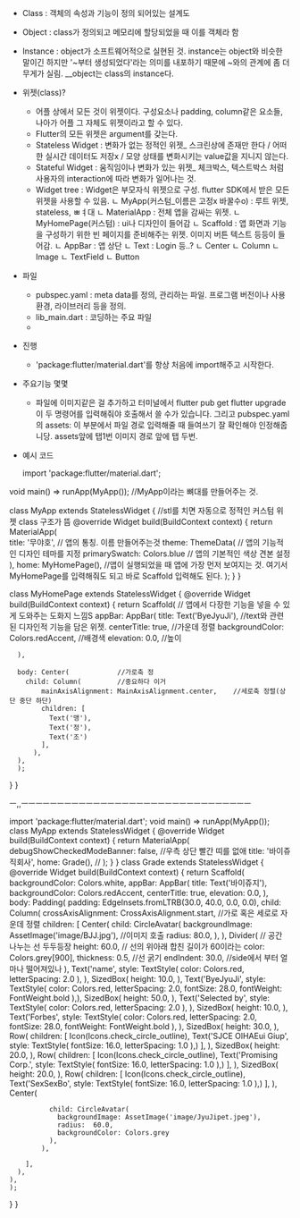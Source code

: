 * Class : 객체의 속성과 기능이 정의 되어있는 설계도
* Object : class가 정의되고 메모리에 할당되었을 때 이를 객체라 함
* Instance : object가 소프트웨어적으로 실현된 것. instance는 object와 비슷한 말이긴 하지만 '~부터 생성되었다'라는 의미를 내포하기 때문에 ~와의 관계에 좀 더 무게가 실림.
             __object는 class의 instance다.
* 위젯(class)?
  - 어플 상에서 모든 것이 위젯이다. 구성요소나 padding, column같은 요소들, 나아가 어플 그 자체도 위젯이라고 할 수 있다.
  - Flutter의 모든 위젯은 argument를 갖는다.
  - Stateless Widget : 변화가 없는 정적인 위젯_ 스크린상에 존재만 한다 / 어떠한 실시간 데이터도 저장x / 모양 상태를 변화시키는 value값을 지니지 않는다.
  - Stateful Widget : 움직임이나 변화가 있는 위젯_ 체크박스, 텍스트박스 처럼 사용자의 interaction에 따라 변화가 일어나는 것.
  - Widget tree : Widget은 부모자식 위젯으로 구성. flutter SDK에서 받은 모든 위젯을 사용할 수 있음.
    ㄴ MyApp(커스텀_이름은 고정x 바꿀수o) : 루트 위젯, stateless, ㅃㅕ대
     ㄴ MaterialApp : 전체 앱을 감싸는 위젯. 
      ㄴ MyHomePage(커스텀) : ui나 디자인이 들어감
       ㄴ Scaffold : 앱 화면과 기능을 구성하기 위한 빈 페이지를 준비해주는 위젯. 이미지 버튼 텍스트 등등이 들어감.
        ㄴ AppBar : 앱 상단
         ㄴ Text : Login 등..?
        ㄴ Center
         ㄴ Column
          ㄴ Image
          ㄴ TextField
          ㄴ Button

* 파일 
  - pubspec.yaml : meta data를 정의, 관리하는 파일. 프로그램 버전이나 사용환경, 라이브러리 등을 정의.
  - lib_main.dart : 코딩하는 주요 파일
  -  
  
* 진행
 
  - 'package:flutter/material.dart'를 항상 처음에 import해주고 시작한다.
  
  
  
* 주요기능 몇몇

  - 파일에 이미지같은 걸 추가하고 터미널에서 
    flutter pub get
    flutter upgrade 
    이 두 명령어를 입력해줘야 호출해서 쓸 수가 있습니다.
    그리고 pubspec.yaml의 assets: 이 부분에서 파일 경로 입력해줄 때 들여쓰기 잘 확인해야 인정해줍니당. assets앞에 탭1번 이미지 경로 앞에 탭 두번.
    
* 예시 코드

  
  import 'package:flutter/material.dart';

void main() => runApp(MyApp()); //MyApp이라는 뼈대를 만들어주는 것.

class MyApp extends StatelessWidget { //stl를 치면 자동으로 정적인 커스텀 위젯 class 구조가 뜸 
  @override
  Widget build(BuildContext context) {
    return MaterialApp(  
      title: '무야호',   // 앱의 통칭. 이름 만들어주는것
      theme: ThemeData(    // 앱의 기능적인 디자인 테마를 지정 
        primarySwatch: Colors.blue // 앱의 기본적인 색상 견본 설정 
      ),
      home: MyHomePage(), //앱이 실행되었을 때 앱에 가장 먼저 보여지는 것. 여기서 MyHomePage를 입력해줘도 되고 바로 Scaffold 입력해도 된다.
    );
  }
}

class MyHomePage extends StatelessWidget {
  @override
  Widget build(BuildContext context) {
    return Scaffold(   // 앱에서 다장한 기능을 넣을 수 있게 도와주는 도화지 느낌S
      appBar: AppBar(
        title: Text('ByeJyuJi'),   //text와 관련된 디자인적 기능을 담은 위젯.
        centerTitle: true,         //가운데 정렬
        backgroundColor: Colors.redAccent,  //배경색
        elevation: 0.0,  //높이

      ),

      body: Center(            //가로축 정
        child: Column(         //중요하다 이거
            mainAxisAlignment: MainAxisAlignment.center,    //세로축 정렬(상단 중단 하단)
            children: [
              Text('맹'),
              Text('정'),
              Text('조')
            ],
          ),
      ),
      );

  }
}
  
  
  
  
  
 ㅡ,,ㅡㅡㅡㅡㅡㅡㅡㅡㅡㅡㅡㅡㅡㅡㅡㅡㅡㅡㅡㅡㅡㅡㅡㅡㅡㅡㅡㅡㅡㅡㅡㅡ
 
 import 'package:flutter/material.dart';
void main() => runApp(MyApp());
class MyApp extends StatelessWidget {
  @override
  Widget build(BuildContext context) {
    return MaterialApp(
      debugShowCheckedModeBanner: false, //우측 상단 빨간 띠를 없애
      title: '바이쥬직회사',
      home: Grade(),   //
    );
  }
}
class Grade extends StatelessWidget {
  @override
  Widget build(BuildContext context) {
    return Scaffold(
      backgroundColor: Colors.white,
      appBar: AppBar(
        title: Text('바이쥬지'),
        backgroundColor: Colors.redAccent,
        centerTitle: true,
        elevation: 0.0,
      ),
      body: Padding(
        padding: EdgeInsets.fromLTRB(30.0, 40.0, 0.0, 0.0),
        child: Column(
          crossAxisAlignment: CrossAxisAlignment.start, //가로 혹은 세로로 자운데 정렬
          children: [
            Center(
              child: CircleAvatar(
                backgroundImage: AssetImage('image/BJJ.jpg'), //이미지 호출 
                radius: 80.0,
              ),
            ),
            Divider(             // 공간 나누는 선 두두등장
              height: 60.0,      // 선의 위아래 합친 길이가 60이라는
              color: Colors.grey[900],
              thickness: 0.5,    //선 굵기
              endIndent: 30.0,   //side에서 부터 얼마나 떨어져있나
            ),
            Text('name',
            style: TextStyle(
              color: Colors.red,
              letterSpacing: 2.0
            ),
            ),
            SizedBox(
              height: 10.0,
            ),
            Text('ByeJyuJi',
            style: TextStyle(
              color: Colors.red,
              letterSpacing: 2.0,
              fontSize: 28.0,
              fontWeight: FontWeight.bold
            ),),
            SizedBox(
              height: 50.0,
            ),
            Text('Selected by',
              style: TextStyle(
                  color: Colors.red,
                  letterSpacing: 2.0
              ),
            ),
            SizedBox(
              height: 10.0,
            ),
            Text('Forbes',
              style: TextStyle(
                  color: Colors.red,
                  letterSpacing: 2.0,
                  fontSize: 28.0,
                  fontWeight: FontWeight.bold
              ),
            ),
            SizedBox(
              height: 30.0,
            ),
            Row(
              children: [
                Icon(Icons.check_circle_outline),
                Text('SJCE OlHAEui Giup',
                style: TextStyle(
                  fontSize: 16.0,
                  letterSpacing: 1.0
                ),)
              ],
            ),
            SizedBox(
              height: 20.0,
            ),
            Row(
              children: [
                Icon(Icons.check_circle_outline),
                Text('Promising Corp.',
                  style: TextStyle(
                      fontSize: 16.0,
                      letterSpacing: 1.0
                  ),)
              ],
            ),
            SizedBox(
              height: 20.0,
            ),
            Row(
              children: [
                Icon(Icons.check_circle_outline),
                Text('SexSexBo',
                  style: TextStyle(
                      fontSize: 16.0,
                      letterSpacing: 1.0
                  ),)
              ],
            ),
            Center(

              child: CircleAvatar(
                backgroundImage: AssetImage('image/JyuJipet.jpeg'),
                radius:  60.0,
                backgroundColor: Colors.grey
              ),
            ),

        ],
      ),
    ),
    );

  }
}